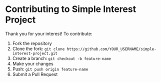 # Contributing to Simple Interest Project

Thank you for your interest! To contribute:

1. Fork the repository
2. Clone the fork: `git clone https://github.com/YOUR_USERNAME/simple-interest-project.git`
3. Create a branch: `git checkout -b feature-name`
4. Make your changes
5. Push: `git push origin feature-name`
6. Submit a Pull Request
